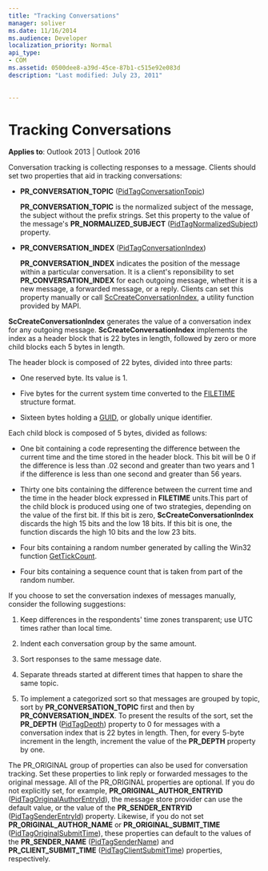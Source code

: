 ```yaml
---
title: "Tracking Conversations"
manager: soliver
ms.date: 11/16/2014
ms.audience: Developer
localization_priority: Normal
api_type:
- COM
ms.assetid: 0500dee8-a39d-45ce-87b1-c515e92e083d
description: "Last modified: July 23, 2011"
 
 
---
```


# Tracking Conversations

  
  
**Applies to**: Outlook 2013 | Outlook 2016 
  
Conversation tracking is collecting responses to a message. Clients should set two properties that aid in tracking conversations:
  
- **PR_CONVERSATION_TOPIC** ([PidTagConversationTopic](pidtagconversationtopic-canonical-property.md))
    
    **PR_CONVERSATION_TOPIC** is the normalized subject of the message, the subject without the prefix strings. Set this property to the value of the message's **PR_NORMALIZED_SUBJECT** ([PidTagNormalizedSubject](pidtagnormalizedsubject-canonical-property.md)) property. 
    
- **PR_CONVERSATION_INDEX** ([PidTagConversationIndex](pidtagconversationindex-canonical-property.md))
    
    **PR_CONVERSATION_INDEX** indicates the position of the message within a particular conversation. It is a client's reponsibility to set **PR_CONVERSATION_INDEX** for each outgoing message, whether it is a new message, a forwarded message, or a reply. Clients can set this property manually or call [ScCreateConversationIndex](sccreateconversationindex.md), a utility function provided by MAPI. 
    
 **ScCreateConversationIndex** generates the value of a conversation index for any outgoing message. **ScCreateConversationIndex** implements the index as a header block that is 22 bytes in length, followed by zero or more child blocks each 5 bytes in length. 
  
The header block is composed of 22 bytes, divided into three parts:
  
- One reserved byte. Its value is 1.
    
- Five bytes for the current system time converted to the [FILETIME](filetime.md) structure format. 
    
- Sixteen bytes holding a [GUID](guid.md), or globally unique identifier.
    
Each child block is composed of 5 bytes, divided as follows:
  
- One bit containing a code representing the difference between the current time and the time stored in the header block. This bit will be 0 if the difference is less than .02 second and greater than two years and 1 if the difference is less than one second and greater than 56 years.
    
- Thirty one bits containing the difference between the current time and the time in the header block expressed in **FILETIME** units.This part of the child block is produced using one of two strategies, depending on the value of the first bit. If this bit is zero, **ScCreateConversationIndex** discards the high 15 bits and the low 18 bits. If this bit is one, the function discards the high 10 bits and the low 23 bits. 
    
- Four bits containing a random number generated by calling the Win32 function [GetTickCount](http://msdn.microsoft.com/en-us/library/ms724408%28VS.85%29.aspx).
    
- Four bits containing a sequence count that is taken from part of the random number.
    
If you choose to set the conversation indexes of messages manually, consider the following suggestions:
  
1. Keep differences in the respondents' time zones transparent; use UTC times rather than local time.
    
2. Indent each conversation group by the same amount.
    
3. Sort responses to the same message date.
    
4. Separate threads started at different times that happen to share the same topic. 
    
5. To implement a categorized sort so that messages are grouped by topic, sort by **PR_CONVERSATION_TOPIC** first and then by **PR_CONVERSATION_INDEX**. To present the results of the sort, set the **PR_DEPTH** ([PidTagDepth](pidtagdepth-canonical-property.md)) property to 0 for messages with a conversation index that is 22 bytes in length. Then, for every 5-byte increment in the length, increment the value of the **PR_DEPTH** property by one. 
    
The PR_ORIGINAL group of properties can also be used for conversation tracking. Set these properties to link reply or forwarded messages to the original message. All of the PR_ORIGINAL properties are optional. If you do not explicitly set, for example, **PR_ORIGINAL_AUTHOR_ENTRYID** ([PidTagOriginalAuthorEntryId](pidtagoriginalauthorentryid-canonical-property.md)), the message store provider can use the default value, or the value of the **PR_SENDER_ENTRYID** ([PidTagSenderEntryId](pidtagsenderentryid-canonical-property.md)) property. Likewise, if you do not set **PR_ORIGINAL_AUTHOR_NAME** or **PR_ORIGINAL_SUBMIT_TIME** ([PidTagOriginalSubmitTime](pidtagoriginalsubmittime-canonical-property.md)), these properties can default to the values of the **PR_SENDER_NAME** ([PidTagSenderName](pidtagsendername-canonical-property.md)) and **PR_CLIENT_SUBMIT_TIME** ([PidTagClientSubmitTime](pidtagclientsubmittime-canonical-property.md)) properties, respectively. 
  

